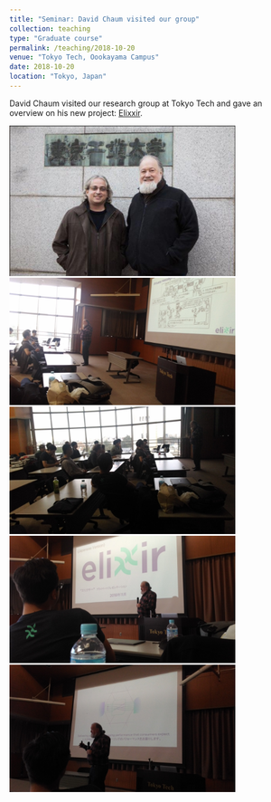 ```yaml
---
title: "Seminar: David Chaum visited our group"
collection: teaching
type: "Graduate course"
permalink: /teaching/2018-10-20
venue: "Tokyo Tech, Oookayama Campus"
date: 2018-10-20
location: "Tokyo, Japan"
---
```


David Chaum visited  our research group at Tokyo Tech and gave an overview on his new project: [Elixxir](https://elixxir.io/). 

<img src="/images/teaching/2018-10-20/chaum-mario.png" width="400">

<img src="/images/teaching/2018-10-20/chaum-1.jpeg" width="400">

<img src="/images/teaching/2018-10-20/chaum-2.jpeg" width="400">

<img src="/images/teaching/2018-10-20/chaum-3.jpg" width="400">

<img src="/images/teaching/2018-10-20/chaum-4.jpg" width="400">